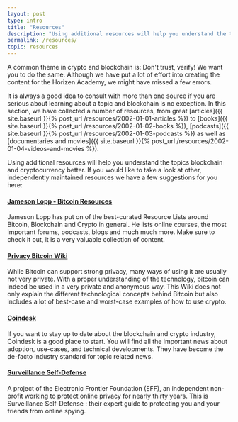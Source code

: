 ```yaml
---
layout: post
type: intro
title: "Resources"
description: "Using additional resources will help you understand the topics blockchain and cryptocurrency better."
permalink: /resources/
topic: resources
---
```


A common theme in crypto and blockchain is: Don't trust, verify!  We want you to do the same. Although we have put a lot of effort into creating the content for the Horizen Academy, we might have missed a few errors. 

It is always a good idea to consult with more than one source if you are serious about learning about a topic and blockchain is no exception. In this section, we have collected a number of resources, from great [articles]({{ site.baseurl }}{% post_url /resources/2002-01-01-articles %}) to [books]({{ site.baseurl }}{% post_url /resources/2002-01-02-books %}), [podcasts]({{ site.baseurl }}{% post_url /resources/2002-01-03-podcasts %}) as well as [documentaries and movies]({{ site.baseurl }}{% post_url /resources/2002-01-04-videos-and-movies %}). 

Using additional resources will help you understand the topics blockchain and cryptocurrency better. If you would like to take a look at other, independently maintained resources we have a few suggestions for you here:



<h4><a href="https://lopp.net/bitcoin.html" target="_blank">Jameson Lopp - Bitcoin Resources</a></h4>

Jameson Lopp has put on of the best-curated Resource Lists around Bitcoin, Blockchain and Crypto in general. He lists online courses, the most important forums, podcasts, blogs and much much more. Make sure to check it out, it is a very valuable collection of content.

<h4><a href="https://en.bitcoin.it/wiki/Privacy" target="_blank">Privacy Bitcoin Wiki</a></h4>

While Bitcoin can support strong privacy, many ways of using it are usually not very private. With a proper understanding of the technology, bitcoin can indeed be used in a very private and anonymous way. This Wiki does not only explain the different technological concepts behind Bitcoin but also includes a lot of best-case and worst-case examples of how to use crypto.

<h4><a href="https://www.coindesk.com/" target="_blank">Coindesk</a></h4>

If you want to stay up to date about the blockchain and crypto industry, Coindesk is a good place to start. You will find all the important news about adoption, use-cases, and technical developments. They have become the de-facto industry standard for topic related news.

<h4><a href="https://ssd.eff.org/en" target="_blank">Surveillance Self-Defense</a></h4>

A project of the Electronic Frontier Foundation (EFF), an independent non-profit working to protect online privacy for nearly thirty years. This is Surveillance Self-Defense : their expert guide to protecting you and your friends from online spying.
